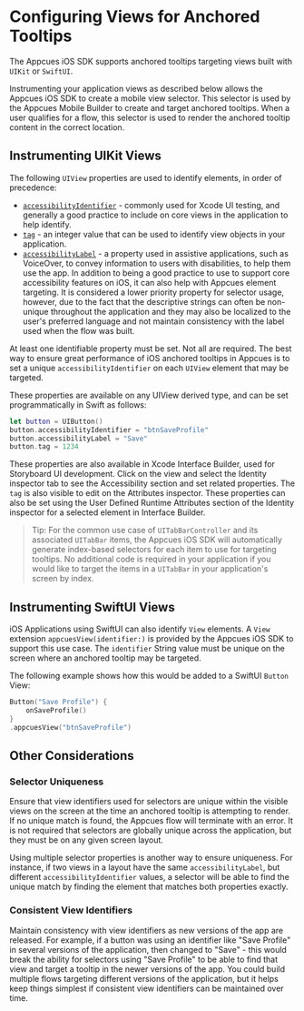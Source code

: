 # Configuring Views for Anchored Tooltips

The Appcues iOS SDK supports anchored tooltips targeting views built with `UIKit` or `SwiftUI`.

Instrumenting your application views as described below allows the Appcues iOS SDK to create a mobile view selector. This selector is used by the Appcues Mobile Builder to create and target anchored tooltips. When a user qualifies for a flow, this selector is used to render the anchored tooltip content in the correct location.

## Instrumenting UIKit Views

The following `UIView` properties are used to identify elements, in order of precedence:

* [`accessibilityIdentifier`](https://developer.apple.com/documentation/uikit/uiaccessibilityidentification/1623132-accessibilityidentifier) - commonly used for Xcode UI testing, and generally a good practice to include on core views in the application to help identify.
* [`tag`](https://developer.apple.com/documentation/uikit/uiview/1622493-tag) - an integer value that can be used to identify view objects in your application.
* [`accessibilityLabel`](https://developer.apple.com/documentation/objectivec/nsobject/1615181-accessibilitylabel) - a property used in assistive applications, such as VoiceOver, to convey information to users with disabilities, to help them use the app. In addition to being a good practice to use to support core accessibility features on iOS, it can also help with Appcues element targeting. It is considered a lower priority property for selector usage, however, due to the fact that the descriptive strings can often be non-unique throughout the application and they may also be localized to the user's preferred language and not maintain consistency with the label used when the flow was built.

At least one identifiable property must be set. Not all are required. The best way to ensure great performance of iOS anchored tooltips in Appcues is to set a unique `accessibilityIdentifier` on each `UIView` element that may be targeted.

These properties are available on any UIView derived type, and can be set programmatically in Swift as follows:

```swift
let button = UIButton()
button.accessibilityIdentifier = "btnSaveProfile"
button.accessibilityLabel = "Save"
button.tag = 1234
```

These properties are also available in Xcode Interface Builder, used for Storyboard UI development. Click on the view and select the Identity inspector tab to see the Accessibility section and set related properties. The `tag` is also visible to edit on the Attributes inspector. These properties can also be set using the User Defined Runtime Attributes section of the Identity inspector for a selected element in Interface Builder.

> Tip: For the common use case of `UITabBarController` and its associated `UITabBar` items, the Appcues iOS SDK will automatically generate index-based selectors for each item to use for targeting tooltips. No additional code is required in your application if you would like to target the items in a `UITabBar` in your application's screen by index.

## Instrumenting SwiftUI Views

iOS Applications using SwiftUI can also identify `View` elements. A `View` extension `appcuesView(identifier:)` is provided by the Appcues iOS SDK to support this use case. The `identifier` String value must be unique on the screen where an anchored tooltip may be targeted.

The following example shows how this would be added to a SwiftUI `Button` View:

```swift
Button("Save Profile") {
    onSaveProfile()
}
.appcuesView("btnSaveProfile")
```

## Other Considerations

### Selector Uniqueness
Ensure that view identifiers used for selectors are unique within the visible views on the screen at the time an anchored tooltip is attempting to render. If no unique match is found, the Appcues flow will terminate with an error. It is not required that selectors are globally unique across the application, but they must be on any given screen layout.

Using multiple selector properties is another way to ensure uniqueness. For instance, if two views in a layout have the same `accessibilityLabel`, but different `accessibilityIdentifier` values, a selector will be able to find the unique match by finding the element that matches both properties exactly.

### Consistent View Identifiers
Maintain consistency with view identifiers as new versions of the app are released. For example, if a button was using an identifier like "Save Profile" in several versions of the application, then changed to "Save" - this would break the ability for selectors using "Save Profile" to be able to find that view and target a tooltip in the newer versions of the app. You could build multiple flows targeting different versions of the application, but it helps keep things simplest if consistent view identifiers can be maintained over time.

